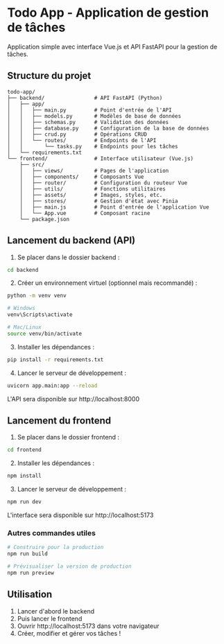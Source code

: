 # Todo App - Application de gestion de tâches

Application simple avec interface Vue.js et API FastAPI pour la gestion de tâches.

## Structure du projet

```
todo-app/
├── backend/                # API FastAPI (Python)
│   ├── app/
│   │   ├── main.py         # Point d'entrée de l'API
│   │   ├── models.py       # Modèles de base de données
│   │   ├── schemas.py      # Validation des données
│   │   ├── database.py     # Configuration de la base de données
│   │   ├── crud.py         # Opérations CRUD
│   │   └── routes/         # Endpoints de l'API
│   │       └── tasks.py    # Endpoints pour les tâches
│   └── requirements.txt
└── frontend/               # Interface utilisateur (Vue.js)
    ├── src/
    │   ├── views/          # Pages de l'application
    │   ├── components/     # Composants Vue
    │   ├── router/         # Configuration du routeur Vue
    │   ├── utils/          # Fonctions utilitaires
    │   ├── assets/         # Images, styles, etc.
    │   ├── stores/         # Gestion d'état avec Pinia
    │   ├── main.js         # Point d'entrée de l'application Vue
    │   └── App.vue         # Composant racine
    └── package.json
```

## Lancement du backend (API)

1. Se placer dans le dossier backend :
```sh
cd backend
```

2. Créer un environnement virtuel (optionnel mais recommandé) :
```sh
python -m venv venv

# Windows
venv\Scripts\activate

# Mac/Linux
source venv/bin/activate
```

3. Installer les dépendances :
```sh
pip install -r requirements.txt
```

4. Lancer le serveur de développement :
```sh
uvicorn app.main:app --reload
```

L'API sera disponible sur http://localhost:8000

## Lancement du frontend

1. Se placer dans le dossier frontend :
```sh
cd frontend
```

2. Installer les dépendances :
```sh
npm install
```

3. Lancer le serveur de développement :
```sh
npm run dev
```

L'interface sera disponible sur http://localhost:5173

### Autres commandes utiles

```sh
# Construire pour la production
npm run build

# Prévisualiser la version de production
npm run preview
```

## Utilisation

1. Lancer d'abord le backend
2. Puis lancer le frontend
3. Ouvrir http://localhost:5173 dans votre navigateur
4. Créer, modifier et gérer vos tâches !
